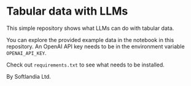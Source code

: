 # Tabular data with LLMs

This simple repository shows what LLMs can do with tabular data.

You can explore the provided example data in the notebook in this repository. An OpenAI
API key needs to be in the environment variable `OPENAI_API_KEY`.


Check out `requirements.txt` to see what needs to be installed.

By Softlandia Ltd.
